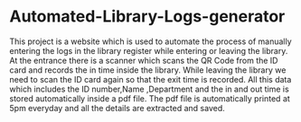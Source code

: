 # Automated-Library-Logs-generator
This project is a website which is used to automate the process of manually entering the logs in the library register while entering or leaving the library.
At the entrance there is a scanner which scans the QR Code from the ID card and records the in time inside the library.
While leaving the library we need to scan the ID card again so that the exit time is recorded.
All this data which includes the ID number,Name ,Department and the in and out time is stored automatically inside a pdf file.
The pdf file is automatically printed at 5pm everyday and all the details are extracted and saved.
